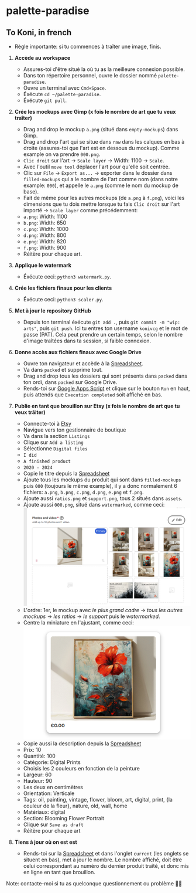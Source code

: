 # palette-paradise

## To Koni, in french

- Règle importante: si tu commences à traîter une image, finis.

1. **Accède au workspace**
    - Assures-toi d'être situé la où tu as la meilleure connexion possible.
    - Dans ton répertoire personnel, ouvre le dossier nommé `palette-paradise`.
    - Ouvre un terminal avec `Cmd+Space`.
    - Éxécute `cd ~/palette-paradise`.
    - Éxécute `git pull`.

2. **Crée les mockups avec Gimp (x fois le nombre de art que tu veux traîter)**
    - Drag and drop le mockup `a.png` (situé dans `empty-mockups`) dans Gimp.
    - Drag and drop l'art qui se situe dans `raw` dans les calques en bas à droite (assures-toi que l'art est en dessous du mockup). Comme example on va prendre `000.png`.
    - `Clic droit` sur l'art -> `Scale layer` -> Width: 1100 -> `Scale`.
    - Avec l'outil `move tool` déplacer l'art pour qu'elle soit centrée.
    - Clic sur `File` -> `Export as...` -> exporter dans le dossier dans `filled-mockups` qui a le nombre de l'art comme nom (dans notre example: `000`), et appelle le `a.png` (comme le nom du mockup de base).
    - Fait de même pour les autres mockups (de `a.png` à `f.png`), voici les dimensions que tu dois mettre lorsque tu fais `Clic droit` sur l'art importé -> `Scale layer` comme précédemment:
    - `a.png`: Width: 1100
    - `b.png`: Width: 650
    - `c.png`: Width: 1000
    - `d.png`: Width: 800
    - `e.png`: Width: 820
    - `f.png`: Width: 900
    - Réitère pour chaque art.

3. **Applique le watermark**
    - Éxécute ceci: `python3 watermark.py`.

4. **Crée les fichiers finaux pour les clients**
    - Éxécute ceci: `python3 scaler.py`.

5. **Met à jour le repository GitHub**
    - Depuis ton terminal éxécute `git add .`, puis `git commit -m "wip: arts"`, puis `git push`. Ici tu entres ton username `konivcg` et le mot de passe (PAT). Cela peut prendre un certain temps, selon le nombre d'image traîtées dans ta session, si faible connexion.

6. **Donne accès aux fichiers finaux avec Google Drive**
    - Ouvre ton navigateur et accède à la [Spreadsheet](https://drive.google.com/drive/folders/1oDoOEjw5nxofDgovINPy6_TfF2lNLuYr).
    - Va dans `packed` et supprime tout.
    - Drag and drop tous les dossiers qui sont présents dans `packed` dans ton ordi, dans `packed` sur Google Drive.
    - Rends-toi sur [Google Apps Script](https://script.google.com/home/projects/1V3AETZRo3WM-g3F79eNMSf9k1WG_soUgJGKfwsrwqrlam10kmaV3yuHD/edit) et clique sur le bouton `Run` en haut, puis attends que `Execution completed` soit affiché en bas.

7. **Publie en tant que brouillon sur Etsy (x fois le nombre de art que tu veux trâiter)**
    - Connecte-toi à [Etsy](https://www.etsy.com)
    - Navigue vers ton gestionnaire de boutique
    - Va dans la section `Listings`
    - Clique sur `Add a listing`
    - Sélectionne `Digital files`
    - `I did`
    - `A finished product`
    - `2020 - 2024`
    - Copie le titre depuis la [Spreadsheet](https://docs.google.com/spreadsheets/d/19dRz6FGXgXrKYPCkff_JlIWvXSlYTGwhcw0zfCBOgq4/edit#gid=0)
    - Ajoute tous les mockups du produit qui sont dans `filled-mockups` puis `000` (toujours le même example), il y a donc normalement 6 fichiers: `a.png`, `b.png`, `c.png`, `d.png`, `e.png` et `f.png`.
    - Ajoute aussi `ratios.png` et `support.png`, tous 2 situés dans `assets`.
    - Ajoute aussi `000.png`, situé dans `watermarked`, comme ceci:
    ![Images](./readme/pics.png)
    - L'ordre: 1er, le mockup avec _le plus grand cadre_ -> _tous les autres mockups_ -> _les ratios_ -> _le support_ puis le _watermarked_.
    - Centre la miniature en l'ajustant, comme ceci:
    ![Images](./readme/thumbnail.png)
    - Copie aussi la description depuis la [Spreadsheet](https://docs.google.com/spreadsheets/d/19dRz6FGXgXrKYPCkff_JlIWvXSlYTGwhcw0zfCBOgq4/edit#gid=0)
    - Prix: 10
    - Quantité: 100
    - Catégorie: Digital Prints
    - Choisis les 2 couleurs en fonction de la peinture
    - Largeur: 60
    - Hauteur: 90
    - Les deux en centimètres
    - Orientation: Verticale
    - Tags: oil, painting, vintage, flower, bloom, art, digital, print, {la couleur de la fleur}, nature, old, wall, home
    - Matériaux: digital
    - Section: Blooming Flower Portrait
    - Clique sur `Save as draft`
    - Réitère pour chaque art

8. **Tiens à jour où on est est**
    - Rends-toi sur la [Spreadsheet](https://docs.google.com/spreadsheets/d/19dRz6FGXgXrKYPCkff_JlIWvXSlYTGwhcw0zfCBOgq4/edit#gid=1292170829) et dans l'onglet `current` (les onglets se situent en bas), met à jour le nombre. Le nombre affiché, doit être celui correspondant au numéro du dernier produit traîté, et donc mis en ligne en tant que brouillon.

Note: contacte-moi si tu as quelconque questionnement ou problème 🖖🖖
